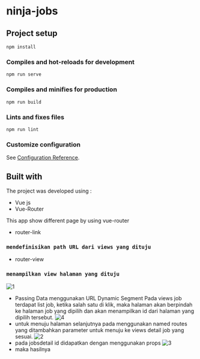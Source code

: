 # ninja-jobs

## Project setup
```
npm install
```

### Compiles and hot-reloads for development
```
npm run serve
```

### Compiles and minifies for production
```
npm run build
```

### Lints and fixes files
```
npm run lint
```

### Customize configuration
See [Configuration Reference](https://cli.vuejs.org/config/).

## Built with

The project was developed using :
* Vue js
* Vue-Router

This app show different page by using vue-router
* router-link 
### `mendefinisikan path URL dari views yang dituju`
* router-view
### `menampilkan view halaman yang dituju`
![1](https://user-images.githubusercontent.com/55675935/134435422-927ad90f-2ca4-4bc3-8553-114eb42b11bc.png)
* Passing Data menggunakan URL Dynamic Segment
Pada views job terdapat list job, ketika salah satu di klik, maka halaman akan berpindah ke halaman job yang dipilih dan akan menampilkan id dari halaman yang dipilih tersebut.
![4](https://user-images.githubusercontent.com/55675935/134435497-ad50766c-5122-40dc-afb2-aa8522f4fb41.png)
* untuk menuju halaman selanjutnya pada <route-links> menggunakan named routes yang ditambahkan parameter untuk menuju ke views detail job yang sesuai.
  ![2](https://user-images.githubusercontent.com/55675935/134435491-6c333a53-c770-4978-a62d-10899fcb8ad6.png)
* pada jobsdetail id didapatkan dengan menggunakan props
  ![3](https://user-images.githubusercontent.com/55675935/134435496-db3359bc-e2a7-4311-bac8-d255c6dc81ca.png)
* maka hasilnya
